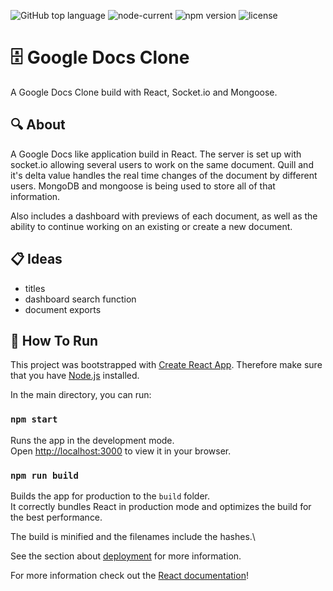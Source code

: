 <img alt="GitHub top language" src="https://img.shields.io/github/languages/top/Normaly0/random-quote-app"> <img alt="node-current" src="https://img.shields.io/node/v/v"> <img alt="npm version" src="https://img.shields.io/badge/npm-v8.1.0-blue"> <img alt="license" src="https://img.shields.io/badge/License-GPL%20-orange">

# :file_cabinet: Google Docs Clone

A Google Docs Clone build with React, Socket.io and Mongoose.

## :mag: About

A Google Docs like application build in React.
The server is set up with socket.io allowing several users to work on the same document.
Quill and it's delta value handles the real time changes of the document by different users.
MongoDB and mongoose is being used to store all of that information.

Also includes a dashboard with previews of each document, as well as the ability to continue working on an existing or create a new document.

## :clipboard: Ideas

- titles
- dashboard search function
- document exports


## :wrench: How To Run

This project was bootstrapped with [Create React App](https://github.com/facebook/create-react-app).
Therefore make sure that you have [Node.js](https://nodejs.org/en/) installed.

In the main directory, you can run:

### `npm start`

Runs the app in the development mode.\
Open [http://localhost:3000](http://localhost:3000) to view it in your browser.

### `npm run build`

Builds the app for production to the `build` folder.\
It correctly bundles React in production mode and optimizes the build for the best performance.

The build is minified and the filenames include the hashes.\

See the section about [deployment](https://facebook.github.io/create-react-app/docs/deployment) for more information.

For more information check out the [React documentation](https://reactjs.org/)!
